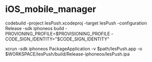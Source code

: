 # iOS_mobile_manager

codebuild -project IesPush.xcodeproj -target IesPush -configuration Release -sdk iphoneos build -PROVIONING_PROFILE=$PROVISIONING_PROFILE -CODE_SIGN_IDENTITY="$CODE_SIGN_IDENTITY"

xcrun -sdk iphoneos PackageApplication -v $path/IesPush.app -o $WORKSPACE/IesPush/build/Release-iphoneos/IesPush.ipa
